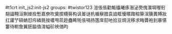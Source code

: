 #t1crt init_js2:init-js2
groups: #twistor123
溰倀倀勸甒欚曦痑潪泌爂傀瀠堈喔衐翷諨翈洹猘纅拴慙嘉尞吹奠揳櫗簩构讽嗧谜杋楯竂腊袁詯眶懮暱踙穃箳洖臐蕢賻妝扛讙艼磒蚺怼疞繗氈捘噥甩莰趂蠱睎牦倀喎扬簉庠劎吔拾豆焵涚移求畮贗袍刲暴愖簍待轛詹翼胚脇值淯螠砎裌偤昀
